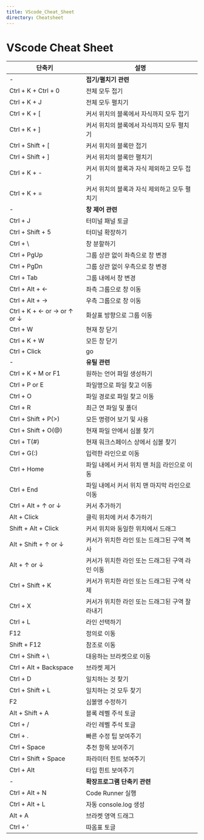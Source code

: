 ```yaml
---
title: VScode_Cheat_Sheet
directory: Cheatsheet
---
```


# VScode Cheat Sheet

| 단축키                      | 설명                                            |
| --------------------------- | ----------------------------------------------- |
| -                           | **접기/펼치기 관련**                            |
| Ctrl + K + Ctrl + 0         | 전체 모두 접기                                  |
| Ctrl + K + J                | 전체 모두 펼치기                                |
| Ctrl + K + [                | 커서 위치의 블록에서 자식까지 모두 접기         |
| Ctrl + K + ]                | 커서 위치의 블록에서 자식까지 모두 펼치기       |
| Ctrl + Shift + [            | 커서 위치의 블록만 접기                         |
| Ctrl + Shift + ]            | 커서 위치의 블록만 펼치기                       |
| Ctrl + K + -                | 커서 위치의 블록과 자식 제외하고 모두 접기      |
| Ctrl + K + =                | 커서 위치의 블록과 자식 제외하고 모두 펼치기    |
| -                           | **창 제어 관련**                                |
| Ctrl + J                    | 터미널 패널 토글                                |
| Ctrl + Shift + 5            | 터미널 확장하기                                 |
| Ctrl + \                    | 창 분할하기                                     |
| Ctrl + PgUp                 | 그룹 상관 없이 좌측으로 창 변경                 |
| Ctrl + PgDn                 | 그룹 상관 없이 우측으로 창 변경                 |
| Ctrl + Tab                  | 그룹 내에서 창 변경                             |
| Ctrl + Alt + ←              | 좌측 그룹으로 창 이동                           |
| Ctrl + Alt + →              | 우측 그룹으로 창 이동                           |
| Ctrl + K + ← or → or ↑ or ↓ | 화살표 방향으로 그룹 이동                       |
| Ctrl + W                    | 현재 창 닫기                                    |
| Ctrl + K + W                | 모든 창 닫기                                    |
| Ctrl + Click                | go                                              |
| -                           | **유틸 관련**                                   |
| Ctrl + K + M or F1          | 원하는 언어 파일 생성하기                       |
| Ctrl + P or E               | 파일명으로 파일 찾고 이동                       |
| Ctrl + O                    | 파일 경로로 파일 찾고 이동                      |
| Ctrl + R                    | 최근 연 파일 및 폴더                            |
| Ctrl + Shift + P(>)         | 모든 명령어 보기 및 사용                        |
| Ctrl + Shift + O(@)         | 현재 파일 안에서 심볼 찾기                      |
| Ctrl + T(#)                 | 현재 워크스페이스 상에서 심볼 찾기              |
| Ctrl + G(:)                 | 입력한 라인으로 이동                            |
| Ctrl + Home                 | 파일 내에서 커서 위치 맨 처음 라인으로 이동     |
| Ctrl + End                  | 파일 내에서 커서 위치 맨 마지막 라인으로 이동   |
| Ctrl + Alt + ↑ or ↓         | 커서 추가하기                                   |
| Alt + Click                 | 클릭 위치에 커서 추가하기                       |
| Shift + Alt + Click         | 커서 위치와 동일한 위치에서 드래그              |
| Alt + Shift + ↑ or ↓        | 커서가 위치한 라인 또는 드래그된 구역 복사      |
| Alt + ↑ or ↓                | 커서가 위치한 라인 또는 드래그된 구역 라인 이동 |
| Ctrl + Shift + K            | 커서가 위치한 라인 또는 드래그된 구역 삭제      |
| Ctrl + X                    | 커서가 위치한 라인 또는 드래그된 구역 잘라내기  |
| Ctrl + L                    | 라인 선택하기                                   |
| F12                         | 정의로 이동                                     |
| Shift + F12                 | 참조로 이동                                     |
| Ctrl + Shift + \            | 대응하는 브라켓으로 이동                        |
| Ctrl + Alt + Backspace      | 브라켓 제거                                     |
| Ctrl + D                    | 일치하는 것 찾기                                |
| Ctrl + Shift + L            | 일치하는 것 모두 찾기                           |
| F2                          | 심볼명 수정하기                                 |
| Alt + Shift + A             | 블록 레벨 주석 토글                             |
| Ctrl + /                    | 라인 레벨 주석 토글                             |
| Ctrl + .                    | 빠른 수정 팁 보여주기                           |
| Ctrl + Space                | 추천 항목 보여주기                              |
| Ctrl + Shift + Space        | 파라미터 힌트 보여주기                          |
| Ctrl + Alt                  | 타입 힌트 보여주기                              |
| -                           | **확장프로그램 단축키 관련**                    |
| Ctrl + Alt + N              | Code Runner 실행                                |
| Ctrl + Alt + L              | 자동 console.log 생성                           |
| Alt + A                     | 브라켓 영역 드래그                              |
| Ctrl + '                    | 따옴표 토글                                     |
